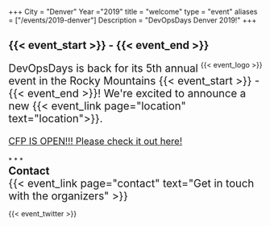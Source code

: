 +++
City = "Denver"
Year ="2019"
title = "welcome"
type = "event"
aliases = ["/events/2019-denver"]
Description = "DevOpsDays Denver 2019!"
+++

<h2>{{< event_start >}} - {{< event_end >}}</h2>

<div style="text-align:right; float: right;">
  {{< event_logo >}}
</div>

<div style="font-size: 1.5em;">
  <p>
    DevOpsDays is back for its 5th annual event in the Rocky Mountains {{< event_start >}} - {{< event_end >}}! We're excited to announce a new {{< event_link page="location" text="location">}}.
  </p>
</div>

<div style="font-size: 1.3em;">
  <p>
    <a href="https://www.papercall.io/dod-den-2019">CFP IS OPEN!!! Please check it out here!</a>
  </p>
</div>
* * *

<div class = "row" style="font-size: 1.5em;">
  <div class = "col-md-2">
    <strong>Contact</strong>
  </div>
  <div class = "col-md-8">
    {{< event_link page="contact" text="Get in touch with the organizers" >}}
  </div>
</div>

{{< event_twitter >}}
